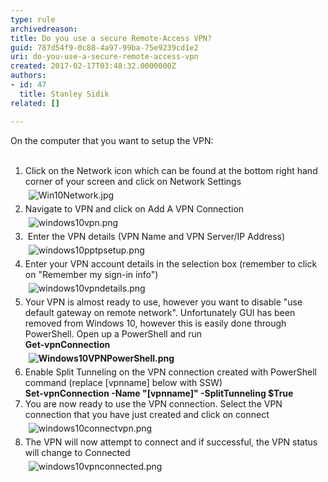 ```yaml
---
type: rule
archivedreason: 
title: Do you use a secure Remote-Access VPN?
guid: 787d54f9-0c88-4a97-99ba-75e9239cd1e2
uri: do-you-use-a-secure-remote-access-vpn
created: 2017-02-17T03:48:32.0000000Z
authors:
- id: 47
  title: Stanley Sidik
related: []

---
```



On the computer that you want to setup the VPN&#58; 
<br><excerpt class='endintro'></excerpt><br>
<ol><li>Click on the Network icon which can be found at the bottom right hand corner of your screen and click on Network Settings<img class="ms-rteCustom-ImageArea" alt="Win10Network.jpg" src="/SiteAssets/do-you-know-how-to-setup-a-pptp-vpn-in-windows-10/Win10Network.jpg" style="margin&#58;5px;" />&#160;</li><li>Navigate to VPN and click on Add A VPN Connection<br><img class="ms-rteCustom-ImageArea" alt="windows10vpn.png" src="/SiteAssets/do-you-know-how-to-setup-a-pptp-vpn-in-windows-10/windows10vpn.png" style="margin&#58;5px;" />&#160;&#160; </li><li>&#160;Enter the VPN details (VPN Name and VPN Server/IP Address)<br><img class="ms-rteCustom-ImageArea" alt="windows10pptpsetup.png" src="/SiteAssets/do-you-know-how-to-setup-a-pptp-vpn-in-windows-10/windows10pptpsetup.png" style="margin&#58;5px;" /></li><li>Enter your&#160;VPN account details in the selection box (remember to click on &quot;Remember my sign-in info&quot;)<br><img class="ms-rteCustom-ImageArea" alt="windows10vpndetails.png" src="/SiteAssets/do-you-know-how-to-setup-a-pptp-vpn-in-windows-10/windows10vpndetails.png" style="margin&#58;5px;" /></li><li>Your VPN is almost&#160;ready to use, however you want to disable&#160;&quot;use default gateway on remote network&quot;. Unfortunately GUI has been removed from&#160;Windows 10, however this is easily done through PowerShell. Open up a PowerShell and run<br><strong>Get-vpnConnection</strong><br><strong><img alt="Windows10VPNPowerShell.png" src="/SiteAssets/do-you-know-how-to-setup-a-pptp-vpn-in-windows-10/Windows10VPNPowerShell.png" style="margin&#58;5px;" /></strong></li><li>Enable Split Tunneling on the VPN connection&#160;created&#160;with PowerShell command (replace [vpnname]&#160;below&#160;with SSW)<br><strong>Set-vpnConnection -Name &quot;[vpnname]&quot; -SplitTunneling $True </strong></li><li>You are now ready to use the VPN connection. Select the VPN connection that you have just created and click on connect<br><img class="ms-rteCustom-ImageArea" alt="windows10connectvpn.png" src="/SiteAssets/do-you-know-how-to-setup-a-pptp-vpn-in-windows-10/windows10connectvpn.png" style="margin&#58;5px;" /></li><li>The VPN will now attempt to connect&#160;and if successful, the VPN status will change to Connected<br><img class="ms-rteCustom-ImageArea" alt="windows10vpnconnected.png" src="/SiteAssets/do-you-know-how-to-setup-a-pptp-vpn-in-windows-10/windows10vpnconnected.png" style="margin&#58;5px;" /></li></ol><p>&#160;</p>


